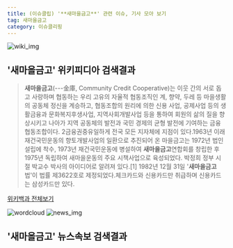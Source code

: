 ```yaml
---
title: (이슈클립) '**새마을금고**' 관련 이슈, 기사 모아 보기
tag: 새마을금고
category: 이슈클리핑
---
```

![wiki_img](https://user-images.githubusercontent.com/42597476/44503234-41136a80-a6d0-11e8-9071-6fc6418eafe4.png)
## **'**새마을금고**'** 위키피디아 검색결과
>**새마을금고**(---金庫, Community Credit Cooperative)는 이웃 간의 서로 돕고 사랑하며 협동하는 우리 고유의 자율적 협동조직인 계, 향약, 두레 등 마을생활의 공동체 정신을 계승하고, 협동조합의 원리에 의한 신용 사업, 공제사업 등의 생활금융과 문화복지후생사업, 지역사회개발사업 등을 통하여 회원의 삶의 질을 향상시키고 나아가 지역 공동체의 발전과 국민 경제의 균형 발전에 기여하는 금융협동조합이다. 2금융권중유일하게 전국 모든 지자체에 지점이 있다.1963년 이래 재건국민운동의 향토개발사업의 일환으로 추진되어 온 마을금고는 1972년 법인설립에 착수, 1973년 재건국민운동에 병설하여 **새마을금고**연합회를 창립한 후 1975년 독립하여 새마을운동의 주요 시책사업으로 육성되었다. 박정희 정부 시절 박교수 박사의 아이디어로 알려져 있다.[1] 1982년 12월 31일 '**새마을금고**법'이 법률 제3622호로 제정되었다.체크카드와 신용카드만 취급하며 신용카드는 삼성카드만 있다.

<a href="https://ko.wikipedia.org/wiki/새마을금고" target="_blank">위키백과 전체보기</a>

![wordcloud](https://s3.ap-northeast-2.amazonaws.com/lyrics101-wordcloud/2018-09-27-1538012111.png)
![news_img](https://user-images.githubusercontent.com/42597476/44507050-1206f400-a6e4-11e8-8d98-7ffbfebb353f.png)
## **'**새마을금고**'** 뉴스속보 검색결과

